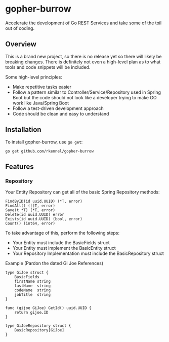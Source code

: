 # gopher-burrow
Accelerate the development of Go REST Services and take some of the toil out of coding.

## Overview
This is a brand new project, so there is no release yet so there will likely be breaking changes.
There is definitely not even a high-level plan as to what tools and code snippets will be included.

Some high-level principles:
* Make repetitive tasks easier
* Follow a pattern similar to Controller/Service/Repository used in Spring Boot but the code should not look like a developer trying to make GO work like Java/Spring Boot
* Follow a test-driven development approach
* Code should be clean and easy to understand

## Installation
To install gopher-burrow, use `go get`:

```go get github.com/rkennel/gopher-burrow```

## Features
### Repository
Your Entity Repository can get all of the basic Spring Repository methods:
```
FindByID(id uuid.UUID) (*T, error)
FindAll() ([]T, error)
Save(t *T) (*T, error)
Delete(id uuid.UUID) error
Exists(id uuid.UUID) (bool, error)
Count() (int64, error)   
```

To take advantage of this, perform the following steps:
- Your Entity must include the BasicFields struct
- Your Entity must implement the BasicEntity struct
- Your Repository Implementation must include the BasicRepository struct

Example (Pardon the dated GI Joe References)
```
type GiJoe struct {
	BasicFields
	firstName string
	lastName  string
	codeName  string
	jobTitle  string
}

func (gijoe GiJoe) GetId() uuid.UUID {
	return gijoe.ID
}

type GiJoeRepository struct {
	BasicRepository[GiJoe]
}
```